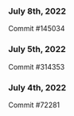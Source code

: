 ### July 8th, 2022

Commit #145034

### July 5th, 2022

Commit #314353


### July 4th, 2022

Commit #72281
